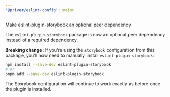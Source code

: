 ```yaml
---
'@priver/eslint-config': major
---
```


Make eslint-plugin-storybook an optional peer dependency

The `eslint-plugin-storybook` package is now an optional peer dependency instead of a required
dependency.

**Breaking change:** If you're using the `storybook` configuration from this package, you'll now
need to manually install `eslint-plugin-storybook`:

```bash
npm install --save-dev eslint-plugin-storybook
# or
pnpm add --save-dev eslint-plugin-storybook
```

The Storybook configuration will continue to work exactly as before once the plugin is installed.
